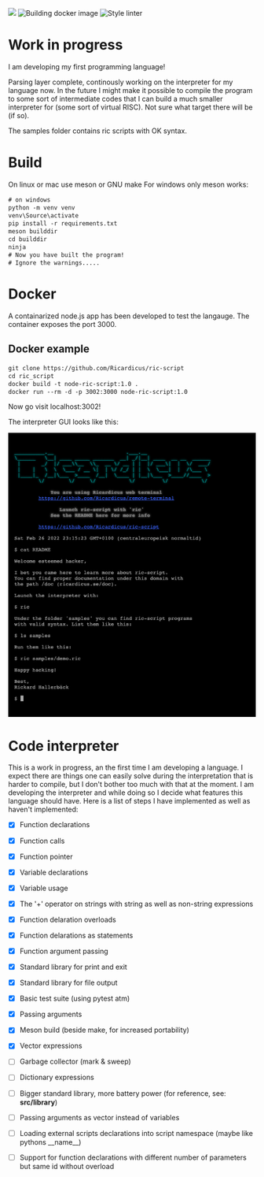 ![](https://github.com/Ricardicus/ric-script/workflows/Building%20&%20Testing/badge.svg)
![Building docker image](https://github.com/Ricardicus/ric-script/workflows/Building%20docker%20image/badge.svg)
![Style linter](https://github.com/Ricardicus/ric-script/workflows/Style%20linter/badge.svg)

# Work in progress

I am developing my first programming language!

Parsing layer complete, continously working on the 
interpreter for my language now. In the future I might
make it possible to compile the program to some sort 
of intermediate codes that I can build a much smaller
interpreter for (some sort of virtual RISC).
Not sure what target there will be (if so).

The samples folder contains ric scripts with OK syntax.

# Build

On linux or mac use meson or GNU make
For windows only meson works:

```
# on windows
python -m venv venv
venv\Source\activate
pip install -r requirements.txt
meson builddir
cd builddir
ninja
# Now you have built the program!
# Ignore the warnings.....
```

# Docker

A containarized node.js app has been developed to test the langauge.
The container exposes the port 3000. 
## Docker example
```
git clone https://github.com/Ricardicus/ric-script
cd ric_script
docker build -t node-ric-script:1.0 .
docker run --rm -d -p 3002:3000 node-ric-script:1.0
```

Now go visit localhost:3002! 

The interpreter GUI looks like this:

<img src="https://raw.githubusercontent.com/Ricardicus/ric-script/master/images/screenshot-docker-app.png"></img>



# Code interpreter

This is a work in progress, an the first time I am developing a language.
I expect there are things one can easily solve during the interpretation
that is harder to compile, but I don't bother too much with that at the moment.
I am developing the interpreter and while doing so I decide what features
this language should have. Here is a list of steps I have implemented as
well as haven't implemented:

- [x] Function declarations
- [x] Function calls
- [x] Function pointer
- [x] Variable declarations
- [x] Variable usage
- [x] The '+' operator on strings with string as well as non-string expressions
- [x] Function delaration overloads
- [x] Function delarations as statements
- [x] Function argument passing
- [x] Standard library for print and exit
- [x] Standard library for file output
- [x] Basic test suite (using pytest atm)
- [x] Passing arguments
- [x] Meson build (beside make, for increased portability)
- [x] Vector expressions
- [ ] Garbage collector (mark & sweep)
- [ ] Dictionary expressions
- [ ] Bigger standard library, more battery power (for reference, see: **src/library**)
- [ ] Passing arguments as vector instead of variables
- [ ] Loading external scripts declarations into script namespace (maybe like pythons \_\_name\_\_)
- [ ] Support for function declarations with different number of parameters but same id without overload




